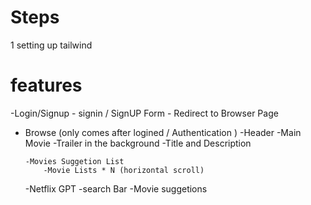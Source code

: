 # Steps

1 setting up tailwind

# features

-Login/Signup - signin / SignUP Form - Redirect to Browser Page

- Browse (only comes after logined / Authentication )
  -Header
  -Main Movie
  -Trailer in the background
  -Title and Description

      -Movies Suggetion List
          -Movie Lists * N (horizontal scroll)

  -Netflix GPT
  -search Bar
  -Movie suggetions

